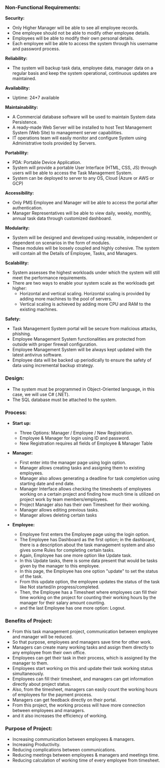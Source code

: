 ### Non-Functional Requirements:

**Security:**
- Only Higher Manager will be able to see all employee records.
- One employee should not be able to modify other employee details.
- Employees will be able to modify their own personal details.
- Each employee will be able to access the system through his username and password process.

**Reliability:**
- The system will backup task data, employee data, manager data on a regular basis and keep the system operational, continuous updates are maintained.

**Availability:**
- Uptime: 24*7 available

**Maintainability:**
- A Commercial database software will be used to maintain System data Persistence.
- A ready-made Web Server will be installed to host Test Management System (Web Site) to management server capabilities.
- IT operations team will easily monitor and configure System using Administrative tools provided by Servers.

**Portability:**
- PDA: Portable Device Application.
- System will provide a portable User Interface (HTML, CSS, JS) through users will be able to access the Task Management System.
- System can be deployed to server to any OS, Cloud (Azure or AWS or GCP)

**Accessibility:**
- Only PMS Employee and Manager will be able to access the portal after authentication.
- Manager Representatives will be able to view daily, weekly, monthly, annual task data through customized dashboard.

**Modularity:**
- System will be designed and developed using reusable, independent or dependent on scenarios in the form of modules.
- These modules will be loosely coupled and highly cohesive. The system will contain all the Details of Employee, Tasks, and Managers.

**Scalability:**
- System assesses the highest workloads under which the system will still meet the performance requirements.
- There are two ways to enable your system scale as the workloads get higher:
  - Horizontal and vertical scaling. Horizontal scaling is provided by adding more machines to the pool of servers.
  - Vertical scaling is achieved by adding more CPU and RAM to the existing machines.

**Safety:**
- Task Management System portal will be secure from malicious attacks, phishing.
- Employee Management System functionalities are protected from outside with proper firewall configuration.
- Employee Management System will be always kept updated with the latest antivirus software.
- Employee data will be backed up periodically to ensure the safety of data using incremental backup strategy.

### Design:
- The system must be programmed in Object-Oriented language, in this case, we will use C# (.NET).
- The SQL database must be attached to the system.

### Process:
- **Start up:**
  - Three Options: Manager / Employee / New Registration.
  - Employee & Manager for login using ID and password.
  - New Registration requires all fields of Employee & Manager Table

- **Manager:**
  - First enter into the manager page using login option.
  - Manager allows creating tasks and assigning them to existing employees.
  - Manager also allows generating a deadline for task completion using starting date and end date.
  - Manager Interface allows checking the timesheets of employees working on a certain project and finding how much time is utilized on project work by team members/employees.
  - Project Manager also has their own Timesheet for their working.
  - Manager allows editing previous tasks.
  - Manager allows deleting certain tasks

- **Employee:**
  - Employee first enters the Employee page using the login option.
  - The Employee has Dashboard as the first option; in the dashboard, there is a description about the task management system and also gives some Rules for completing certain tasks.
  - Again, Employee has one more option like Update task.
  - In this Update tasks, there is some data present that would be tasks given by the manager to this employee.
  - In this page, the Employee has one option "update" to set the status of the task.
  - From this update option, the employee updates the status of the task like Not started/in progress/completed.
  - Then, the Employee has a Timesheet where employees can fill their time working on the project for counting their working hours by the manager for their salary amount counting.
  - and the last Employee has one more option: Logout.

### Benefits of Project:
- From this task management project, communication between employee and manager will be reduced.
- So that purpose, employees and managers save time for other work.
- Managers can create many working tasks and assign them directly to any employee from their own office.
- Employees can get their task in their process, which is assigned by the manager to them.
- Employees start working on this and update their task working status simultaneously.
- Employees can fill their timesheet, and managers can get information directly about project status.
- Also, from the timesheet, managers can easily count the working hours of employees for the payment process.
- Managers can get feedback directly on their portal.
- From this project, the working process will have more connection between employees and managers.
- and it also increases the efficiency of working.

### Purpose of Project:
- Increasing communication between employees & managers.
- Increasing Productivity.
- Reducing complications between communications.
- Reducing meetings between employees & managers and meetings time.
- Reducing calculation of working time of every employee from timesheet.
